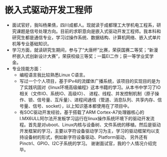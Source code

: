 # 嵌入式驱动开发工程师
- 面试官好，我叫杨果倩，四川成都人。现就读于成都理工大学机电工程系，研究课题是信号处理方向。目前的求职意向是嵌入式驱动开发工程师。我本科和研究生都是通信专业，学习过操作系统、数据结构、计算机网络、嵌入式单片机等专业基础知识。
- 学习方面，就读研究生期间，参与了“大唐杯”比赛，荣获国赛二等奖；“新漫杯嵌入式创新设计大赛”，荣获校级三等奖；一篇EI二作；获一等学业奖学金。
- 专业技能方面：
    - 编程语言我比较熟悉Linux C语言。
    - 写过一个个人项目，基于IPv4的流媒体广播系统，该项目的实现目的是为了实践巩固对《linux环境高级编程》这本书籍的学习。从本书中学习了IO相关（文件IO、系统IO、高级IO）、
进程、线程、并发控制机制（原子操作、锁、信号量、互斥量）、进程间通信（管道、消息队列、共享内存、信号量、信号、socket），以上知识基本都使用在了项目中。
    - 有SOC驱动开发经验，基于搭载了ARM Cortex-A7处理器核心的I.MX6ULL阿尔法开发板学习运行在linux操作系统环境下的驱动开发流程。首先是对uboot、Linux内核与设备树、文件系统的移植。然后是驱动开发框架的学习，主要以字符设备驱动学习为主，学习的驱动框架均以支持设备树的形式，例如新字符设备驱动、Platform驱动，
另外还有Pinctrl、GPIO、I2C子系统的学习。
谢谢面试官，我的个人情况介绍完毕。


